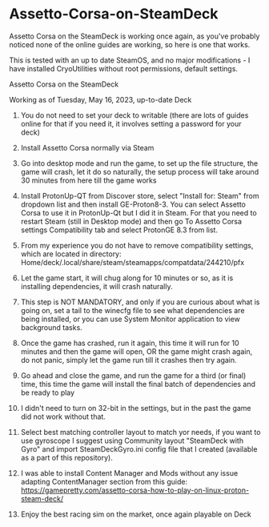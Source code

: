 # Assetto-Corsa-on-SteamDeck
Assetto Corsa on the SteamDeck is working once again, as you've probably noticed none of the online guides are working, so here is one that works.

This is tested with an up to date SteamOS, and no major modifications - I have installed CryoUtilities without root permissions, default settings.


Assetto Corsa on the SteamDeck

Working as of Tuesday, May 16, 2023, up-to-date Deck

1. You do not need to set your deck to writable (there are lots of guides online for that if you need it, it involves setting a password for your deck)

2. Install Assetto Corsa normally via Steam

3. Go into desktop mode and run the game, to set up the file structure, the game will crash, let it do so naturally, the setup process will take around 30 minutes from here till the game works

4. Install ProtonUp-QT from Discover store, select "Install for: Steam" from dropdown list and then install GE-Proton8-3. You can select Assetto Corsa to use it in ProtonUp-Qt but I did it in Steam. For that you need to restart Steam (still in Desktop mode) and then go To Assetto Corsa settings Compatibility tab and select ProtonGE 8.3 from list.

5. From my experience you do not have to remove compatibility settings, which are located in directory: Home/deck/.local/share/steam/steamapps/compatdata/244210/pfx

6. Let the game start, it will chug along for 10 minutes or so, as it is installing dependencies, it will crash naturally. 

7. This step is NOT MANDATORY, and only if you are curious about what is going on, set a tail to the winecfg file to see what dependencies are being installed, or you can use System Monitor application to view background tasks. 

8. Once the game has crashed, run it again, this time it will run for 10 minutes and then the game will open, OR the game might crash again, do not panic, simply let the game run till it crashes then try again.

9. Go ahead and close the game, and run the game for a third (or final) time, this time the game will install the final batch of dependencies and be ready to play

10. I didn't need to turn on 32-bit in the settings, but in the past the game did not work without that.

11. Select best matching controller layout to match yor needs, if you want to use gyroscope I suggest using Community layout "SteamDeck with Gyro" and import SteamDeckGyro.ini config file that I created (available as a part of this repository).

12. I was able to install Content Manager and Mods without any issue adapting ContentManager section from this guide: https://gamepretty.com/assetto-corsa-how-to-play-on-linux-proton-steam-deck/

13. Enjoy the best racing sim on the market, once again playable on Deck
